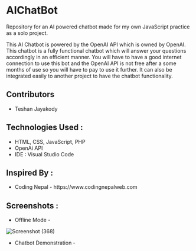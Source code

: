 # AIChatBot
Repository for an AI powered chatbot made for my own JavaScript practice as a solo project.

<p>This AI Chatbot is powered by the OpenAI API which is owned by OpenAI. This chatbot is a fully functional chatbot which will answer your questions accordingly in an efficient manner. You will have to have a good internet connection to use this bot and the OpenAI API is not free after a some months of use so you will have to pay to use it further. It can also be integrated easily to another project to have the chatbot functionality. </p>

<h2>Contributors</h2>
<ul>
  <li>Teshan Jayakody</li>
</ul>

<h2>Technologies Used :</h2>
<ul>
  <li>HTML, CSS, JavaScript, PHP</li>
  <li>OpenAi API</li>
  <li>IDE : Visual Studio Code</li>
</ul>

<h2>Inspired By :</h2>
<ul>
  <li>Coding Nepal - https://www.codingnepalweb.com </li>
</ul>

<h2>Screenshots :</h2>
<ul>
  <li>Offline Mode - </li>
</ul>

![Screenshot (368)](https://github.com/teshanj7/AIChatBot/assets/132120943/3f67f9c9-380c-4dd9-be39-c4983ce06362)

<ul>
  <li>Chatbot Demonstration - </li>
</ul>

